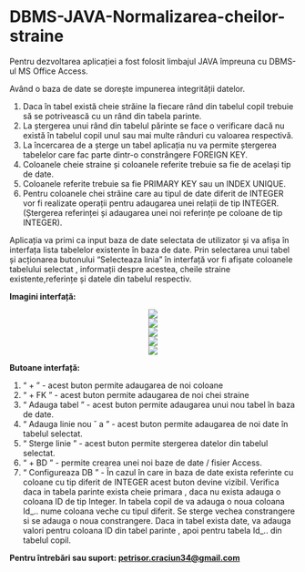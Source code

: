 # DBMS-JAVA-Normalizarea-cheilor-straine

Pentru dezvoltarea aplicației a fost folosit limbajul JAVA împreuna cu DBMS-ul MS Office Access.

Având o baza de date se dorește impunerea integrității datelor.
<ol>
<li> Daca în tabel există cheie străine la fiecare rând din tabelul copil trebuie să se potrivească cu un rând din tabela parinte. </li>
<li> La ștergerea unui rând din tabelul părinte se face o verificare dacă nu există în tabelul copil unul sau mai multe rânduri cu valoarea respectivă. </li>
  <li> La încercarea de a șterge un tabel aplicația nu va permite ștergerea tabelelor care fac parte dintr-o constrângere FOREIGN KEY.</li>
  <li> Coloanele cheie straine și coloanele referite trebuie sa fie de același tip de date.</li>
  <li> Coloanele referite trebuie sa fie PRIMARY KEY sau un INDEX UNIQUE.</li>
  <li> Pentru coloanele chei străine care au tipul de date diferit de INTEGER vor fi realizate operații pentru adaugarea unei relații de tip INTEGER.(Ștergerea referinței și adaugarea unei noi referințe pe coloane de tip INTEGER).</li>
</ol>

Aplicația va primi ca input baza de date selectata de utilizator și va afișa în interfața lista tabelelor existente în baza de date. Prin selectarea unui tabel și acționarea butonului “Selecteaza linia” în interfață vor fi afișate coloanele tabelului selectat , informații despre acestea, cheile straine existente,referințe și datele din tabelul respectiv.



<b> Imagini interfață: </b> 

<center> <img src="http://i.epvpimg.com/WFPBeab.png"> </center> 
<center> <img src="http://i.epvpimg.com/5onufab.png"> </center>
<center> <img src="http://i.epvpimg.com/4gUKbab.png"> </center>
<center> <img src="http://i.epvpimg.com/viL1cab.png"> </center>
<center> <img src="http://i.epvpimg.com/so1Rfab.png"> </center>


<b> Butoane interfață: </b> 
<ol>
<li> “ + ” - acest buton permite adaugarea de noi coloane </li>
<li> “ + FK ” - acest buton permite adaugarea de noi chei straine </li>
<li> “ Adauga tabel ” - acest buton permite adaugarea unui nou tabel în baza de date.</li>
<li> “ Adauga linie nou ˘ a ” - acest buton permite adaugarea de noi date în tabelul selectat.</li>
<li> “ Sterge linie ” - acest buton permite stergerea datelor din tabelul selectat.</li>
<li> “ + BD ” - permite crearea unei noi baze de date / fisier Access.</li>
<li>  “ Configureaza DB ” - În cazul în care in baza de date exista referinte cu coloane cu tip diferit de INTEGER acest buton devine vizibil. Verifica daca in tabela parinte exista cheie primara , daca nu exista adauga o coloana ID de tip Integer. In tabela copil de va adauga o noua coloana Id_.. nume coloana veche cu tipul diferit. Se sterge vechea constrangere si se adauga o noua constrangere. Daca in tabel exista date, va adauga valori pentru coloana ID din tabel parinte , apoi pentru tabela Id_.. din tabelul copil. </li>
</ol>

<b> Pentru întrebări sau suport: petrisor.craciun34@gmail.com </b> 
